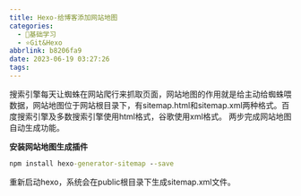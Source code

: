 ```yaml
---
title: Hexo-给博客添加网站地图
categories:
  - 🌙基础学习
  - ⭐Git&Hexo
abbrlink: b8206fa9
date: 2023-06-19 03:27:26
tags:
---
```


搜索引擎每天让蜘蛛在网站爬行来抓取页面，网站地图的作用就是给主动给蜘蛛喂数据，网站地图位于网站根目录下，有sitemap.html和sitemap.xml两种格式。百度搜索引擎及多数搜索引擎使用html格式，谷歌使用xml格式。
两步完成网站地图自动生成功能。

**安装网站地图生成插件**

``` cmd
npm install hexo-generator-sitemap --save
```

重新启动hexo，系统会在public根目录下生成sitemap.xml文件。

<!--more-->

